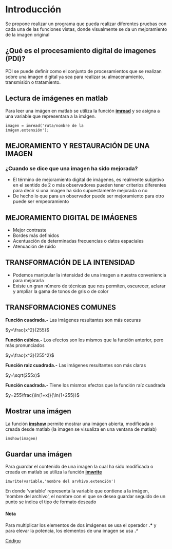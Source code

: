 # Introducción
Se propone realizar un programa que pueda realizar diferentes pruebas con cada una de las funciones vistas, donde visualmente se da un mejoramiento de la imagen original

## ¿Qué es el procesamiento digital de imagenes (PDI)?
PDI se puede definir como el conjunto de procesamientos que se realizan sobre una imagen digital ya sea para realizar su almacenamiento, transmisión o tratamiento.

## Lectura de imágenes en matlab
Para leer una imágen en matlab se utiliza la función <a href="https://la.mathworks.com/help/matlab/ref/imread.html"> **imread**</a> y se asigna a una variable que representara a la imágen.

<code>imagen = imread('ruta/nombre de la imágen.extensión');</code>

## MEJORAMIENTO Y RESTAURACIÓN DE UNA IMAGEN
### ¿Cuando se dice que una imagen ha sido mejorada?
* El término de mejoramiento digital de imágenes, es realmente subjetivo en el sentido de 2 o más observadores pueden tener criterios diferentes para decir si una imagen ha sido supuestamente mejorada o no
* De hecho lo que para un observador puede ser mejoramiento para otro puede ser empeoramiento

## MEJORAMIENTO DIGITAL DE IMÁGENES
- Mejor contraste
- Bordes más definidos
- Acentuación de determinadas frecuencias o datos espaciales
- Atenuación de ruido

## TRANSFORMACIÓN DE LA INTENSIDAD
+ Podemos manipular la intensidad de una imagen a nuestra conveniencia para mejorarla
+ Existe un gran número de técnicas que nos permiten, oscurecer, aclarar y ampliar la gama de tonos de gris o de color

## TRANSFORMACIONES COMUNES
**Función cuadrada.-** Las imágenes resultantes son más oscuras

$y=\frac{x^2}{255}$

**Función cúbica.-** Los efectos son los mismos que la función anterior, pero más pronunciados

$y=\frac{x^3}{255^2}$

**Función raiz cuadrada.-** Las imágenes resultantes son más claras

$y=\sqrt(255x)$

**Función cuadrada.-** Tiene los mismos efectos que la función raíz cuadrada

$y=255\frac{\ln(1+x)}{\ln(1+255)}$


## Mostrar una imágen
La función <a href="https://la.mathworks.com/help/images/ref/imshow.html?searchHighlight=imshow&s_tid=srchtitle_imshow_1">**imshow**</a> permite mostrar una imágen abierta, modificada o creada desde matlab (la imagen se visualiza en una ventana de matlab)

<code>imshow(imagen)</code>

## Guardar una imágen
Para guardar el contenido de una imagen la cual ha sido modificada o creada en matlab se utiliza la función <a href="https://la.mathworks.com/help/matlab/ref/imwrite.html?s_tid=doc_ta">**imwrite**</a>

<code>imwrite(variable,'nombre del arvhivo.extención')</code>

En donde 'variable' representa la variable que contiene a la imágen, 'nombre del archivo', el nombre con el que se desea guardar seguido de un punto se indica el tipo de formato deseado

#### Nota
Para multiplicar los elementos de dos imágenes se usa el operador **.\*** y para elevar la potencia, los elementos de una imagen se usa **.^**

<a href="https://github.com/ArturoEmmanuelToledoAguado/Operaciones">Código</a>